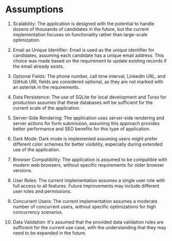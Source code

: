 # Assumptions

1. Scalability:
   The application is designed with the potential to handle dozens of thousands of candidates in the future, but the current implementation focuses on functionality rather than large-scale optimization.

2. Email as Unique Identifier:
   Email is used as the unique identifier for candidates, assuming each candidate has a unique email address. This choice was made based on the requirement to update existing records if the email already exists.

3. Optional Fields:
   The phone number, call time interval, LinkedIn URL, and GitHub URL fields are considered optional, as they are not marked with an asterisk in the requirements.

4. Data Persistence:
   The use of SQLite for local development and Turso for production assumes that these databases will be sufficient for the current scale of the application.

5. Server-Side Rendering:
   The application uses server-side rendering and server actions for form submission, assuming this approach provides better performance and SEO benefits for this type of application.

6. Dark Mode:
   Dark mode is implemented assuming users might prefer different color schemes for better visibility, especially during extended use of the application.

7. Browser Compatibility:
   The application is assumed to be compatible with modern web browsers, without specific requirements for older browser versions.

8. User Roles:
   The current implementation assumes a single user role with full access to all features. Future improvements may include different user roles and permissions.

9. Concurrent Users:
   The current implementation assumes a moderate number of concurrent users, without specific optimizations for high concurrency scenarios.

10. Data Validation:
    It's assumed that the provided data validation rules are sufficient for the current use case, with the understanding that they may need to be expanded in the future.
